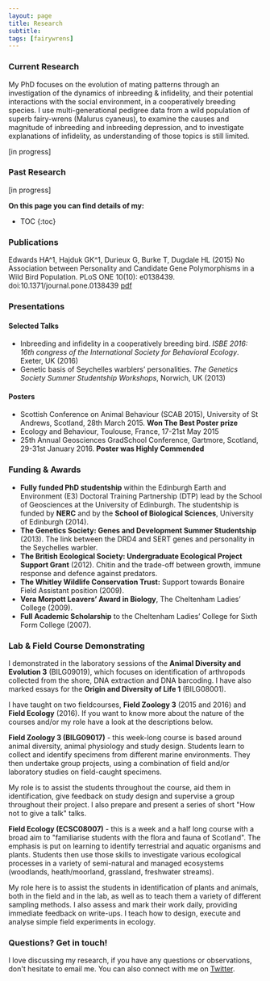 ```yaml
---
layout: page
title: Research
subtitle: 
tags: [fairywrens]
---
```


### Current Research

My PhD focuses on the evolution of mating patterns through an investigation of the dynamics of inbreeding & infidelity, and their potential interactions with the social environment, in a cooperatively breeding species. I use multi-generational pedigree data from a wild population of superb fairy-wrens (Malurus cyaneus), to examine the causes and magnitude of inbreeding and inbreeding depression, and to investigate explanations of infidelity, as understanding of those topics is still limited.

[in progress]

### Past Research

[in progress]

**On this page you can find details of my:**

* TOC
{:toc}


### Publications
Edwards HA^1, Hajduk GK^1, Durieux G, Burke T, Dugdale HL (2015) No Association between Personality and Candidate Gene Polymorphisms in a Wild Bird Population. PLoS ONE 10(10): e0138439. doi:10.1371/journal.pone.0138439 [pdf](http://journals.plos.org/plosone/article?id=10.1371/journal.pone.0138439)

### Presentations

#### Selected Talks

- Inbreeding and infidelity in a cooperatively breeding bird. *ISBE 2016: 16th congress of the International Society for Behavioral Ecology*. Exeter, UK (2016)
- Genetic basis of Seychelles warblers’ personalities. *The Genetics Society Summer Studentship Workshops*, Norwich, UK (2013)

#### Posters

- Scottish Conference on Animal Behaviour (SCAB 2015), University of St Andrews, Scotland, 28th March 2015.  **Won The Best Poster prize**
- Ecology and Behaviour, Toulouse, France, 17-21st May 2015 
- 25th Annual Geosciences GradSchool Conference, Gartmore, Scotland, 29-31st January 2016. **Poster was Highly Commended**

### Funding & Awards

-  **Fully funded PhD studentship** within the Edinburgh Earth and Environment (E3) Doctoral Training Partnership (DTP) lead by the School of Geosciences at the University of Edinburgh. The studentship is funded by **NERC** and by the **School of Biological Sciences**, University of Edinburgh (2014).
- **The Genetics Society: Genes and Development Summer Studentship** (2013). The link between the DRD4 and SERT genes and personality in the Seychelles warbler.
- **The British Ecological Society: Undergraduate Ecological Project Support Grant** (2012). Chitin and the trade-off between growth, immune response and defence against predators.
- **The Whitley Wildlife Conservation Trust:** Support towards Bonaire Field Assistant position (2009). 
- **Vera Morpott Leavers’ Award in Biology**, The Cheltenham Ladies’ College (2009). 
- **Full Academic Scholarship** to the Cheltenham Ladies’ College for Sixth Form College (2007).

### Lab & Field Course Demonstrating

I demonstrated in the laboratory sessions of the **Animal Diversity and Evolution 3** (BILG09019), which focuses on identification of arthropods collected from the shore, DNA extraction and DNA barcoding. I have also marked essays for the **Origin and Diversity of Life 1** (BILG08001).

I have taught on two fieldcourses, **Field Zoology 3** (2015 and 2016) and **Field Ecology** (2016). If you want to know more about the nature of the courses and/or my role have a look at the descriptions below.

**Field Zoology 3 (BILG09017)** - this week-long course is based around animal diversity, animal physiology and study design. Students learn to collect and identify specimens from different marine environments. They then undertake group projects, using a combination of field and/or laboratory studies on field-caught specimens. 

My role is to assist the students throughout the course, aid them in identification, give feedback on study design and supervise a group throughout their project. I also prepare and present a series of short "How not to give a talk" talks.

**Field Ecology (ECSC08007)** - this is a week and a half long course with a broad aim to "familiarise students with the flora and fauna of Scotland". The emphasis is put on learning to identify terrestrial and aquatic organisms and plants. Students then use those skills to investigate various ecological processes in a variety of semi-natural and managed ecosystems (woodlands, heath/moorland, grassland, freshwater streams). 

My role here is to assist the students in identification of plants and animals, both in the field and in the lab, as well as to teach them a variety of different sampling methods. I also assess and mark their work daily, providing immediate feedback on write-ups. I teach how to design, execute and analyse simple field experiments in ecology.

### Questions? Get in touch!

I love discussing my research, if you have any questions or observations, don't hesitate to email me. You can also connect with me on [Twitter](https://twitter.com/AmidstScience). 